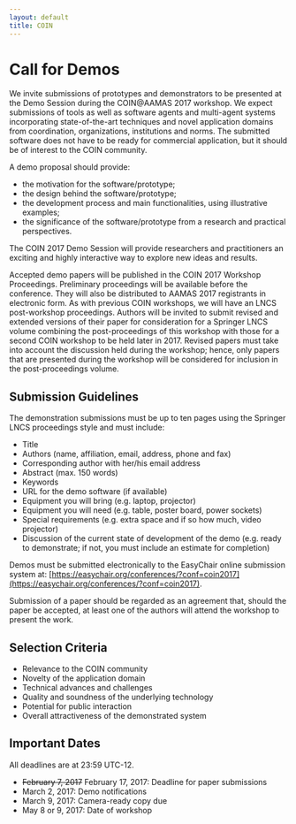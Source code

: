 ```yaml
---
layout: default
title: COIN
---
```


# Call for Demos

We invite submissions of prototypes and demonstrators to be presented at the Demo Session during the COIN@AAMAS 2017 workshop. We expect submissions of tools as well as software agents and multi-agent systems incorporating state-of-the-art techniques and novel application domains from coordination, organizations, institutions and norms. The submitted software does not have to be ready for commercial application, but it should be of interest to the COIN community.


A demo proposal should provide:

-   the motivation for the software/prototype;
-   the design behind the software/prototype;
-   the development process and main functionalities, using illustrative examples;
-   the significance of the software/prototype from a research and practical perspectives.


The COIN 2017 Demo Session will provide researchers and practitioners an exciting and highly interactive way to explore new ideas and results.


Accepted demo papers will be published in the COIN 2017 Workshop Proceedings. Preliminary proceedings will be available before the conference. They will also be distributed to AAMAS 2017 registrants in electronic form. As with previous COIN workshops, we will have an LNCS post-workshop proceedings. Authors will be invited to submit revised and extended versions of their paper for consideration for a Springer LNCS volume combining the post-proceedings of this workshop with those for a second COIN workshop to be held later in 2017. Revised papers must take into account the discussion held during the workshop; hence, only papers that are presented during the workshop will be considered for inclusion in the post-proceedings volume.

## Submission Guidelines


The demonstration submissions must be up to ten pages using the Springer LNCS proceedings style and must include:
-   Title
-   Authors (name, affiliation, email, address, phone and fax)
-   Corresponding author with her/his email address
-   Abstract (max. 150 words)
-   Keywords
-   URL for the demo software (if available)
-   Equipment you will bring (e.g. laptop, projector)
-   Equipment you will need (e.g. table, poster board, power sockets)
-   Special requirements (e.g. extra space and if so how much, video projector)
-   Discussion of the current state of development of the demo (e.g. ready to demonstrate; if not, you must include an estimate for completion)


Demos must be submitted electronically to the EasyChair online submission system at: [https://easychair.org/conferences/?conf=coin2017](https://easychair.org/conferences/?conf=coin2017).

Submission of a paper should be regarded as an agreement that, should the paper be accepted, at least one of the authors will attend the workshop to present the work.

## Selection Criteria


-   Relevance to the COIN community
-   Novelty of the application domain
-   Technical advances and challenges
-   Quality and soundness of the underlying technology
-   Potential for public interaction
-   Overall attractiveness of the demonstrated system


## Important Dates


All deadlines are at 23:59 UTC-12.


- ~~February 7, 2017~~ February 17, 2017: Deadline for paper submissions
- March 2, 2017: Demo notifications
- March 9, 2017: Camera-ready copy due
- May 8 or 9, 2017: Date of workshop
